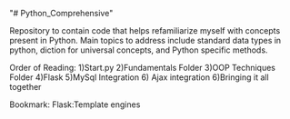 "# Python_Comprehensive" 

Repository to contain code that helps refamiliarize myself with concepts present in Python. Main topics to address include standard data types in python, diction for universal concepts, and Python specific methods.


Order of Reading:
1)Start.py
2)Fundamentals Folder
3)OOP Techniques Folder
4)Flask
5)MySql Integration
6) Ajax integration
6)Bringing it all together


Bookmark: Flask:Template engines